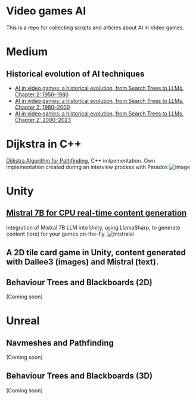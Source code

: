 # Video games AI
This is a repo for collecting scripts and articles about AI in Video games.

# Medium
## Historical evolution of AI techniques
- [AI in video games: a historical evolution, from Search Trees to LLMs. Chapter 2: 1950–1980](https://medium.com/@jjmcarrascosa/ai-in-video-games-a-historical-evolution-from-search-trees-to-llms-chapter-1-1950-1980-f3b04d6e9dc8)
- [AI in video games: a historical evolution, from Search Trees to LLMs. Chapter 2: 1980–2000](https://medium.com/@jjmcarrascosa/ai-in-video-games-a-historical-evolution-from-search-trees-to-llms-chapter-2-1980-2000-341bc31860d9)
- [AI in video games: a historical evolution, from Search Trees to LLMs. Chapter 2: 2000–2023](https://medium.com/@jjmcarrascosa/ai-in-video-games-a-historical-evolution-from-search-trees-to-llms-chapter-3-2000-2023-ae286c975387)

# Dijkstra in C++
[Dijkstra Algorithm for Pathfinding](https://github.com/josejuanmartinez/videogamesAI/tree/main/DijkstraPathFindingC%2B%2B), C++ imlpementation. Own implementation created during an interview process with Paradox
![image](https://github.com/josejuanmartinez/videogamesAI/assets/36634572/cfa8f50d-ccdd-46f7-a22a-b9c96055e124)

# Unity
## [Mistral 7B for CPU real-time content generation](https://github.com/josejuanmartinez/videogamesAI/tree/main/Mistral7BForUnity)
Integration of Mistral 7B LLM into Unity, using LlamaSharp, to generate content (lore) for your games on-the-fly.
![mistralai](https://github.com/josejuanmartinez/videogamesAI/assets/36634572/bb8fa67d-327f-462e-96dd-e35a43da8929)

## A 2D tile card game in Unity, content generated with Dallee3 (images) and Mistral (text).

## Behaviour Trees and Blackboards (2D)
(Coming soon)

# Unreal
## Navmeshes and Pathfinding
(Coming soon)
## Behaviour Trees and Blackboards (3D)
(Coming soon)


